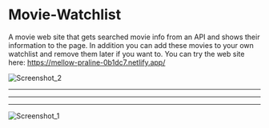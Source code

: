 # Movie-Watchlist
A movie web site that gets searched movie info from an API and shows their information to the page.
In addition you can add these movies to your own watchlist and remove them later if you want to.
You can try the web site here: https://mellow-praline-0b1dc7.netlify.app/

![Screenshot_2](https://user-images.githubusercontent.com/20369443/194783709-1d6c484d-84fb-4cc5-91da-2bb85760dc82.jpg)
*********************************************************************************************************************************
*********************************************************************************************************************************
*********************************************************************************************************************************
![Screenshot_1](https://user-images.githubusercontent.com/20369443/194783710-e812c8b5-1b77-4e14-9611-38f524002585.jpg)
